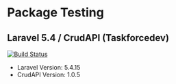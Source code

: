 # Package Testing
## Laravel 5.4 / CrudAPI (Taskforcedev)

[![Build Status](https://travis-ci.org/package-testing/laravel-54-crudapi.svg?branch=master)](https://travis-ci.org/package-testing/laravel-54-crudapi)

 * Laravel Version: 5.4.15
 * CrudAPI Version: 1.0.5